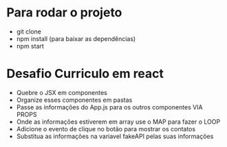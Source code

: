 # Para rodar o projeto
- git clone
- npm install (para baixar as dependências)
- npm start

# Desafio Curriculo em react

- Quebre o JSX em componentes
- Organize esses componentes em pastas
- Passe as informações do App.js para os outros componentes VIA PROPS
- Onde as informações estiverem em array use o MAP para fazer o LOOP
- Adicione o evento de clique no botão para mostrar os contatos
- Substitua as informações na variavel fakeAPI pelas suas informações